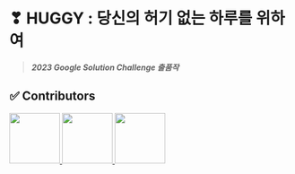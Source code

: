# ❣ HUGGY : 당신의 허기 없는 하루를 위하여

> **_2023 Google Solution Challenge 출품작_**

## ✅ Contributors

<p>
<a href="https://github.com/Eundms">
    <img src="https://avatars.githubusercontent.com/u/50352139?v=4" width="90">
</a>
<a href="https://github.com/leesyum">
    <img src="https://avatars.githubusercontent.com/u/49777293?v=4" width="90">
</a>
<a href="https://github.com/Jun99uu">
    <img src="https://avatars.githubusercontent.com/u/44965706?v=4" width="90">
</a>
</p>

